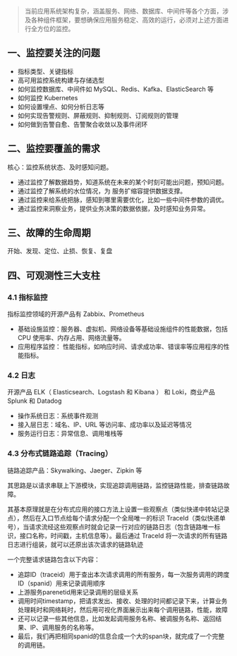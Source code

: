 > 当前应用系统架构复杂，涵盖服务、网络、数据库、中间件等各个方面，涉及各种组件框架，要想确保应用服务稳定、高效的运行，必须对上述方面进行全方位的监控。

## 一、监控要关注的问题

- 指标类型、关键指标
- 高可用监控系统构建与存储选型
- 如何监控数据库、中间件如 MySQL、Redis、Kafka、ElasticSearch 等
- 如何监控 Kubernetes 
- 如何设置埋点、如何分析日志等
- 如何实现告警规则、屏蔽规则、抑制规则、订阅规则的管理
- 如何做到告警自愈、告警聚合收敛以及事件闭环

## 二、监控要覆盖的需求

核心：监控系统状态、及时感知问题。

- 通过监控了解数据趋势，知道系统在未来的某个时刻可能出问题，预知问题。
- 通过监控了解系统的水位情况，为 服务扩缩容提供数据支撑。 
- 通过监控来给系统把脉，感知到哪里需要优化，比如一些中间件参数的调优。 
- 通过监控来洞察业务，提供业务决策的数据依据，及时感知业务异常。

## 三、故障的生命周期

开始、发现、定位、止损、恢复、复盘

## 四、可观测性三大支柱

### 4.1 指标监控

指标监控领域的开源产品有 Zabbix、Prometheus

- 基础设施监控：服务器、虚拟机、网络设备等基础设施组件的性能数据，包括 CPU 使用率、内存占用、网络流量等。
- 应用程序监控： 性能指标，如响应时间、请求成功率、错误率等应用程序的性能指标。

### 4.2 日志

开源产品 ELK（ Elasticsearch、Logstash 和 Kibana ） 和 Loki，商业产品 Splunk 和 Datadog

- 操作系统日志：系统事件观测
- 接入层日志：域名、IP、URL 等访问率、成功率以及延迟等情况
- 服务运行日志：异常信息、调用堆栈等

### 4.3 分布式链路追踪（Tracing）

链路追踪产品：Skywalking、Jaeger、Zipkin 等

其思路是以请求串联上下游模块，实现追踪调用链路，监控链路性能，排查链路故障。

其基本原理就是在分布式应用的接口方法上设置一些观察点（类似快递中转站记录点），然后在入口节点给每个请求分配一个全局唯一的标识 TraceId（类似快递单号），当请求流经这些观察点时就会记录一行对应的链路日志（包含链路唯一标识，接口名称，时间戳，主机信息等）。最后通过 TraceId 将一次请求的所有链路日志进行组装，就可以还原出该次请求的链路轨迹

一个完整请求链路包含以下内容：

- 追踪ID（traceid）用于查出本次请求调用的所有服务，每一次服务调用的跨度ID（spanid）用来记录调用顺序
- 上游服务parenetid用来记录调用的层级关系
- 调用时间timestamp，把请求发出、接收、处理的时间都记录下来，计算业务处理耗时和网络耗时，然后用可视化界面展示出来每个调用链路，性能，故障
- 还可以记录一些其他信息，比如发起调用服务名称、被调服务名称、返回结果、IP、调用服务的名称等。
- 最后，我们再把相同spanid的信息合成一个大的span块，就完成了一个完整的调用链。



